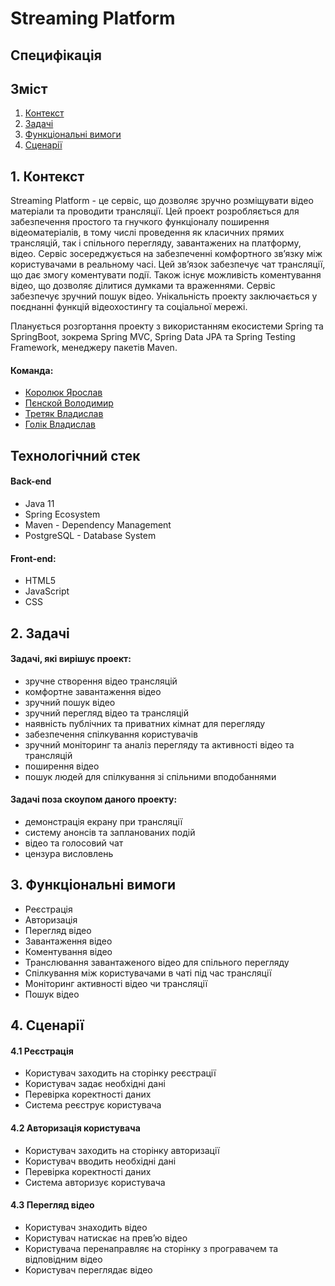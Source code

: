 # Streaming Platform
## Специфікація

## Зміст
1. [Контекст](#1-контекст)  
2. [Задачі](#2-задачі)  
3. [Функціональні вимоги](#3-функціональні-вимоги)
4. [Сценарії](#4-сценарії)

## 1. Контекст
Streaming Platform - це сервіс, що дозволяє зручно розміщувати відео матеріали та проводити трансляції. Цей проект розробляється для забезпечення простого та гнучкого функціоналу поширення відеоматеріалів, в тому числі проведення як класичних прямих трансляцій, так і спільного перегляду, завантажених на платформу, відео. Сервіс зосереджується на забезпеченні комфортного зв’язку між користувачами в реальному часі. Цей зв’язок забезпечує чат трансляції, що дає змогу коментувати події. Також існує можливість коментування відео, що дозволяє ділитися думками та враженнями. Сервіс забезпечує зручний пошук відео. Унікальність проекту заключається у поєднанні функцій відеохостингу та соціальної мережі.

Планується розгортання проекту з використанням екосистеми Spring та SpringBoot, зокрема Spring MVC, Spring Data JPA та Spring Testing Framework, менеджеру пакетів Maven. 

#### Команда:
- [Королюк Ярослав](https://github.com/Koroliuk)  
- [Пєнской Володимир](https://github.com/Pienskoi)  
- [Третяк Владислав](https://github.com/Proxima-C)  
- [Голік Владислав](https://github.com/vladlinu)  

## Технологічний стек
#### Back-end
 - Java 11  
 - Spring Ecosystem  
 - Maven - Dependency Management  
 - PostgreSQL - Database System  
#### Front-end: 
 - HTML5  
 - JavaScript  
 - CSS  

## 2. Задачі
#### Задачі, які вирішує проект:
 - зручне створення відео трансляцій  
 - комфортне завантаження відео  
 - зручний пошук відео  
 - зручний перегляд відео та трансляцій  
 - наявність публічних та приватних кімнат для перегляду  
 - забезпечення спілкування користувачів  
 - зручний моніторинг та аналіз перегляду та активності відео та трансляцій  
 - поширення відео  
 - пошук людей для спілкування зі спільними вподобаннями  
#### Задачі поза скоупом даного проекту:
 - демонстрація екрану при трансляції  
 - систему анонсів та запланованих подій  
 - відео та голосовий чат  
 - цензура висловлень  
 
## 3. Функціональні вимоги
 - Реєстрація
 - Авторизація
 - Перегляд відео
 - Завантаження відео
 - Коментування відео
 - Транслювання завантаженого відео для спільного перегляду
 - Спілкування між користувачами в чаті під час трансляції
 - Моніторинг активності відео чи трансляції
 - Пошук відео

## 4. Сценарії
#### 4.1 Реєстрація

 - Користувач заходить на сторінку реєстрації
 - Користувач задає необхідні дані
 - Перевірка коректності даних
 - Система реєструє користувача

#### 4.2 Авторизація користувача

 - Користувач заходить на сторінку авторизації
 - Користувач вводить необхідні дані
 - Перевірка коректності даних
 - Система авторизує користувача

#### 4.3 Перегляд відео

 - Користувач знаходить відео
 - Користувач натискає на прев’ю відео
 - Користувача перенаправляє на сторінку з програвачем та відповідним відео
 - Користувач переглядає відео

